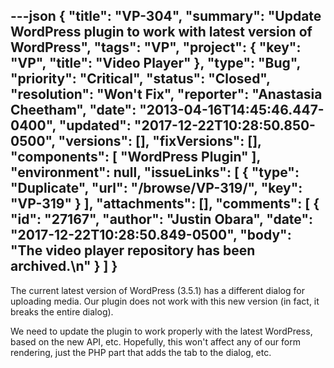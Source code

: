 ---json
{
  "title": "VP-304",
  "summary": "Update WordPress plugin to work with latest version of WordPress",
  "tags": "VP",
  "project": {
    "key": "VP",
    "title": "Video Player"
  },
  "type": "Bug",
  "priority": "Critical",
  "status": "Closed",
  "resolution": "Won't Fix",
  "reporter": "Anastasia Cheetham",
  "date": "2013-04-16T14:45:46.447-0400",
  "updated": "2017-12-22T10:28:50.850-0500",
  "versions": [],
  "fixVersions": [],
  "components": [
    "WordPress Plugin"
  ],
  "environment": null,
  "issueLinks": [
    {
      "type": "Duplicate",
      "url": "/browse/VP-319/",
      "key": "VP-319"
    }
  ],
  "attachments": [],
  "comments": [
    {
      "id": "27167",
      "author": "Justin Obara",
      "date": "2017-12-22T10:28:50.849-0500",
      "body": "The video player repository has been archived.\n"
    }
  ]
}
---
The current latest version of WordPress (3.5.1) has a different dialog for uploading media. Our plugin does not work with this new version (in fact, it breaks the entire dialog).

We need to update the plugin to work properly with the latest WordPress, based on the new API, etc. Hopefully, this won't affect any of our form rendering, just the PHP part that adds the tab to the dialog, etc.

        